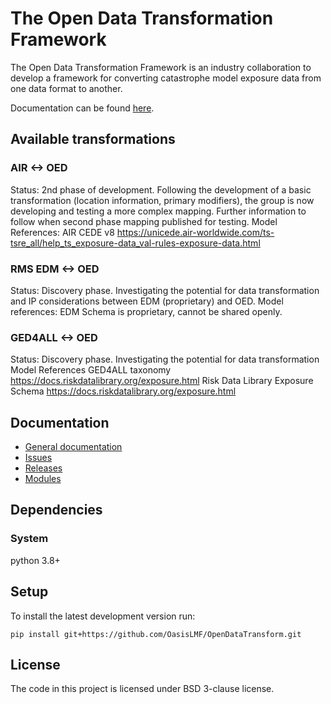 # The Open Data Transformation Framework

The Open Data Transformation Framework is an industry collaboration to develop a framework for converting catastrophe model exposure data from one data format to another. 

Documentation can be found [here](https://oasislmf.github.io/OpenDataTransform/).


## Available transformations
### AIR <-> OED
Status: 2nd phase of development. Following the development of a basic transformation (location information, primary modifiers), the group is now developing and testing a more complex mapping. Further information to follow when second phase mapping published for testing.
Model References: 
AIR CEDE v8 https://unicede.air-worldwide.com/ts-tsre_all/help_ts_exposure-data_val-rules-exposure-data.html


### RMS EDM <-> OED
Status: Discovery phase. Investigating the potential for data transformation and IP considerations between EDM (proprietary) and OED.
Model references: EDM Schema is proprietary, cannot be shared openly.


### GED4ALL <-> OED
Status: Discovery phase. Investigating the potential for data transformation
Model References 
GED4ALL taxonomy https://docs.riskdatalibrary.org/exposure.html
Risk Data Library Exposure Schema https://docs.riskdatalibrary.org/exposure.html


## Documentation
* <a href="https://oasislmf.github.io/OpenDataTransform/">General documentation</a>
* <a href="https://github.com/OasisLMF/OpenDataTransform/issues">Issues</a>
* <a href="https://github.com/OasisLMF/OpenDataTransform/releases">Releases</a>
* <a href="https://oasislmf.github.io/OpenDataTransform/package/converter/index.html">Modules</a>


## Dependencies

### System

python 3.8+

## Setup

To install the latest development version run:

```
pip install git+https://github.com/OasisLMF/OpenDataTransform.git
```


## License

The code in this project is licensed under BSD 3-clause license.

